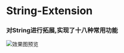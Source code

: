 # String-Extension
<h3>对String进行拓展,实现了十八种常用功能</h3>

![效果图预览](https://github.com/WangLiquan/String-Extension/raw/master/images/demonstration.gif)
